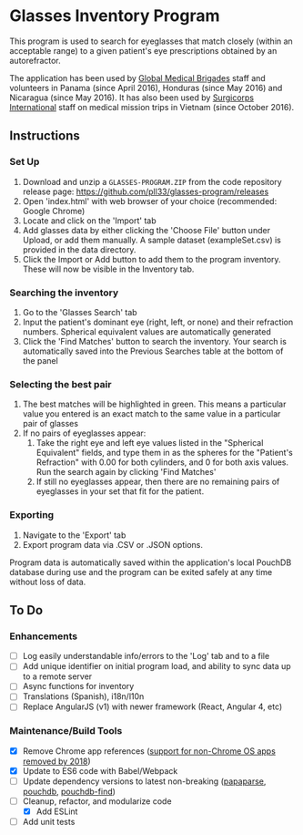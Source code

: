 # Glasses Inventory Program

This program is used to search for eyeglasses that match closely (within an acceptable range) to a given patient's eye prescriptions obtained by an autorefractor.

The application has been used by [Global Medical Brigades](https://www.globalbrigades.org/experience-medical-brigades) staff and volunteers in Panama (since April 2016), Honduras (since May 2016) and Nicaragua (since May 2016). It has also been used by [Surgicorps International](http://surgicorps.org/) staff on medical mission trips in Vietnam (since October 2016). 

## Instructions

### Set Up

1. Download and unzip a `GLASSES-PROGRAM.ZIP` from the code repository release page: https://github.com/pll33/glasses-program/releases
3. Open 'index.html' with web browser of your choice (recommended: Google Chrome)
4. Locate and click on the 'Import' tab
5. Add glasses data by either clicking the 'Choose File' button under Upload, or add them manually. A sample dataset (exampleSet.csv) is provided in the data directory.
6. Click the Import or Add button to add them to the program inventory. These will now be visible in the Inventory tab.

### Searching the inventory

1. Go to the 'Glasses Search' tab
2. Input the patient's dominant eye (right, left, or none) and their refraction numbers. Spherical equivalent values are automatically generated
3. Click the 'Find Matches' button to search the inventory. Your search is automatically saved into the Previous Searches table at the bottom of the panel

### Selecting the best pair

1. The best matches will be highlighted in green. This means a particular value you entered is an exact match to the same value in a particular pair of glasses
2. If no pairs of eyeglasses appear:
     1. Take the right eye and left eye values listed in the "Spherical Equivalent" fields, and type them in as the spheres for the "Patient's Refraction" with 0.00 for both cylinders, and 0 for both axis values. Run the search again by clicking 'Find Matches'
     2. If still no eyeglasses appear, then there are no remaining pairs of eyeglasses in your set that fit for the patient.

### Exporting

1. Navigate to the 'Export' tab
2. Export program data via .CSV or .JSON options.

Program data is automatically saved within the application's local PouchDB database during use and the program can be exited safely at any time without loss of data.

## To Do

### Enhancements

- [ ] Log easily understandable info/errors to the 'Log' tab and to a file
- [ ] Add unique identifier on initial program load, and ability to sync data up to a remote server
- [ ] Async functions for inventory
- [ ] Translations (Spanish), i18n/l10n
- [ ] Replace AngularJS (v1) with newer framework (React, Angular 4, etc)

### Maintenance/Build Tools
- [x] Remove Chrome app references ([support for non-Chrome OS apps removed by 2018](https://blog.chromium.org/2016/08/from-chrome-apps-to-web.html))
- [x] Update to ES6 code with Babel/Webpack
- [ ] Update dependency versions to latest non-breaking ([papaparse](https://github.com/mholt/PapaParse), [pouchdb](https://github.com/pouchdb/pouchdb), [pouchdb-find](https://github.com/nolanlawson/pouchdb-find))
- [ ] Cleanup, refactor, and modularize code
  - [x] Add ESLint
- [ ] Add unit tests
